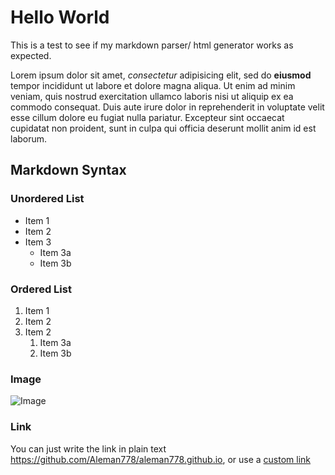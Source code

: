 # Hello World
This is a test to see if my markdown parser/ html generator works as expected.

Lorem ipsum dolor sit amet, *consectetur* adipisicing elit, sed do **eiusmod** tempor incididunt ut labore et dolore magna aliqua. Ut enim ad minim veniam, quis nostrud exercitation ullamco laboris nisi ut aliquip ex ea commodo consequat. Duis aute irure dolor in reprehenderit in voluptate velit esse cillum dolore eu fugiat nulla pariatur. Excepteur sint occaecat cupidatat non proident, sunt in culpa qui officia deserunt mollit anim id est laborum. 

## Markdown Syntax

### Unordered List
* Item 1
* Item 2
* Item 3
    * Item 3a
    * Item 3b

### Ordered List
1. Item 1
2. Item 2
3. Item 2
    1. Item 3a
    2. Item 3b


### Image
![Image](https://upload.wikimedia.org/wikipedia/commons/thumb/7/70/Inadvertent_greeking_in_The_Straits_Times_%2826_April_2014%29%2C_Singapore_-_20140428.jpg/1920px-Inadvertent_greeking_in_The_Straits_Times_%2826_April_2014%29%2C_Singapore_-_20140428.jpg)


### Link
You can just write the link in plain text https://github.com/Aleman778/aleman778.github.io,
or use a [custom link](https://github.com/Aleman778/aleman778.github.io)

